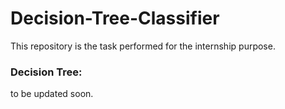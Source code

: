 # Decision-Tree-Classifier
This repository is the task performed for the internship purpose.
### Decision Tree: 

to be updated soon.
